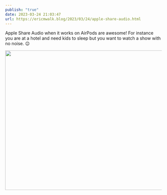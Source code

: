 ```yaml
---
publish: "true"
date: 2023-03-24 21:03:47
url: https://ericmwalk.blog/2023/03/24/apple-share-audio.html
---
```

Apple Share Audio when it works on AirPods are awesome! For instance you are at a hotel and need kids to sleep but you want to watch a show with no noise. 😉


<img src="uploads/2023/e881395c5d.jpg" width="600" height="450" alt="">